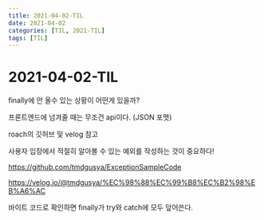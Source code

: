 ```yaml
---
title: 2021-04-02-TIL
date: 2021-04-02
categories: [TIL, 2021-TIL]
tags: [TIL]
---
```


# 2021-04-02-TIL

finally에 안 올수 있는 상황이 어떤게 있을까?

프론트엔드에 넘겨줄 때는 무조건 api이다. (JSON 포맷)

roach의 깃허브 및 velog 참고

사용자 입장에서 적절히 알아볼 수 있는 예외를 작성하는 것이 중요하다!

https://github.com/tmdgusya/ExceptionSampleCode

https://velog.io/@tmdgusya/%EC%98%88%EC%99%B8%EC%B2%98%EB%A6%AC

바이트 코드로 확인하면 finally가 try와 catch에 모두 덮어쓴다.


